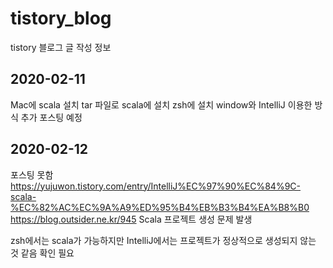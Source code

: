 # tistory_blog
tistory 블로그 글 작성 정보

## 2020-02-11
Mac에 scala 설치
tar 파일로 scala에 설치 zsh에 설치
window와 IntelliJ 이용한 방식 추가 포스팅 예정

## 2020-02-12
포스팅 못함
https://yujuwon.tistory.com/entry/IntelliJ%EC%97%90%EC%84%9C-scala-%EC%82%AC%EC%9A%A9%ED%95%B4%EB%B3%B4%EA%B8%B0
https://blog.outsider.ne.kr/945
Scala 프로젝트 생성 문제 발생

zsh에서는 scala가 가능하지만 IntelliJ에서는 프로젝트가 정상적으로 생성되지 않는 것 같음 확인 필요